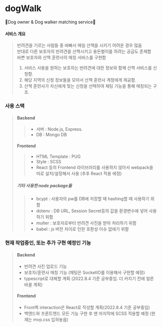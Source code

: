 # dogWalk
🐶Dog owner &amp; Dog walker matching service🐶
#### 서비스 개요
> 반려견을 기르는 사람들 중 바빠서 매일 산책을 시키기 어려운 경우 많음   
> 반대로 다른 보호자의 반려견을 산책시키고 용돈벌이를 하려는 공급도 존재함   
> 바쁜 보호자와 산책 훈련사의 매칭 서비스를 구현함   
> 1. 서비스 사용을 원하는 보호자는 반려견에 대한 정보와 함께 산책 서비스를 신청함.   
> 2. 해당 지역의 신청 정보들을 모아서 산책 훈련사 계정에게 제공함.   
> 3. 산책 훈련사가 자신에게 맞는 신청을 선택하여 채팅 기능을 통해 매칭되는 구조.   

### 사용 스택
>#### Backend
>> * 서버 : Node.js, Express.  
>> * DB : Mongo DB
>#### Frontend
>> * HTML Template : PUG  
>> * Style : SCSS   
>> * React 등의 Frontend 라이브러리를 사용하지 않아서 webpack을 따로 설치/설정해서 사용 (추후 React 적용 에정)
>##### 기타 사용한 node package들
>> * bcypt : 사용자의 pw를 DB에 저장할 때 hashing할 때 사용하기 위함   
>> * dotenv : DB URL, Session Secret등의 값을 환경변수에 넣어 사용하기 위함  
>> * multer : 보호자로부터 반려견 사진을 받아 처리하기 위함   
>> * babel : js 버전 차이로 인한 호환성 이슈 없애기 위함     

### 현재 작업중인, 또는 추가 구현 예정인 기능
> #### Backend
> * 반려견 사진 업로드 기능
> * 보호자/훈련사 매칭 기능 (채팅은 SocketIO를 이용해서 구현할 예정)
> * typescript로 대체할 계획 (2022.8.4 기준 공부중임. 더 커지기 전에 얼른 바꿀 계획)
> #### Frontend
> * Front쪽 interaction은 React로 작성할 계획(2022.8.4 기준 공부중임)
> * 백엔드와 프론트엔드 모든 기능 구현 후 맨 마지막에 SCSS 적용할 예정 (현재는 mvp.css 입혀놓음)





